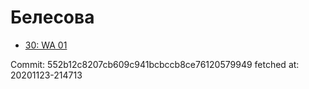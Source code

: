 # Белесова
- [30: WA 01](30.md)

Commit: 552b12c8207cb609c941bcbccb8ce76120579949
 fetched at: 20201123-214713
